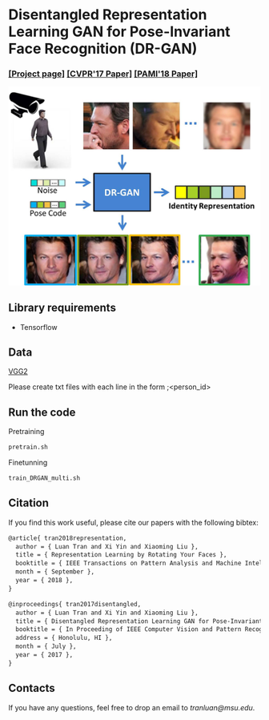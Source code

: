 # Disentangled Representation Learning GAN for Pose-Invariant Face Recognition (DR-GAN)
### [[Project page]](http://cvlab.cse.msu.edu/project-dr-gan.html)   [[CVPR'17 Paper]](http://cvlab.cse.msu.edu/pdfs/Tran_Yin_Liu_CVPR2017.pdf) [[PAMI'18 Paper]](http://cvlab.cse.msu.edu/pdfs/Tran_Yin_Liu_PAMI2018.pdf)


![Teaser](./images/dr-gan.jpg)

## Library requirements

* Tensorflow


## Data

[VGG2](http://www.robots.ox.ac.uk/~vgg/data/vgg_face2/data_infor.html)

Please create txt files with each line in the form <image path>;<person_id> 

## Run the code

Pretraining

```bash
pretrain.sh
```


Finetunning

```bash
train_DRGAN_multi.sh
```


## Citation

If you find this work useful, please cite our papers with the following bibtex:
```latex
@article{ tran2018representation,
  author = { Luan Tran and Xi Yin and Xiaoming Liu },
  title = { Representation Learning by Rotating Your Faces },
  booktitle = { IEEE Transactions on Pattern Analysis and Machine Intelligence },
  month = { September },
  year = { 2018 },
}
```

```latex
@inproceedings{ tran2017disentangled,
  author = { Luan Tran and Xi Yin and Xiaoming Liu },
  title = { Disentangled Representation Learning GAN for Pose-Invariant Face Recognition },
  booktitle = { In Proceeding of IEEE Computer Vision and Pattern Recognition },
  address = { Honolulu, HI },
  month = { July },
  year = { 2017 },
}
```

## Contacts

If you have any questions, feel free to drop an email to _tranluan@msu.edu_.
